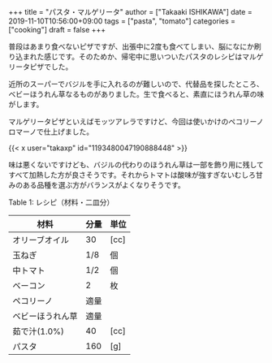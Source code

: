 +++
title = "パスタ・マルゲリータ"
author = ["Takaaki ISHIKAWA"]
date = 2019-11-10T10:56:00+09:00
tags = ["pasta", "tomato"]
categories = ["cooking"]
draft = false
+++

普段はあまり食べないピザですが、出張中に2度も食べてしまい、脳になにか刷り込まれた感じです。そのためか、帰宅中に思いついたパスタのレシピはマルゲリータピザでした。  

近所のスーパーでバジルを手に入れるのが難しいので、代替品を探したところ、ベビーほうれん草なるものがありました。生で食べると、素直にほうれん草の味がします。  

マルゲリータピザといえばモッツアレラですけど、今回は使いかけのペコリーノロマーノで仕上げました。  

{{< x user="takaxp" id="1193480047190888448" >}}  

味は悪くないですけども、バジルの代わりのほうれん草は一部を飾り用に残してすべて加熱した方が良さそうです。それからトマトは酸味が強すぎないむしろ甘みのある品種を選ぶ方がバランスがよくなりそうです。  

<div class="table-caption">
  <span class="table-number">Table 1</span>:
  レシピ（材料・二皿分）
</div>

| 材料      | 分量 | 単位 |
|---------|----|----|
| オリーブオイル | 30  | [cc] |
| 玉ねぎ    | 1/8 | 個   |
| 中トマト  | 1/2 | 個   |
| ベーコン  | 2   | 枚   |
| ペコリーノ | 適量 |      |
| ベビーほうれん草 | 適量 |      |
| 茹で汁(1.0%) | 40  | [cc] |
| パスタ    | 160 | [g]  |
